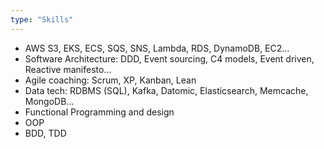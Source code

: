 ```yaml
---
type: "Skills"
---
```


* AWS S3, EKS, ECS, SQS, SNS, Lambda, RDS, DynamoDB, EC2...
* Software Architecture: DDD, Event sourcing, C4 models, Event driven,
  Reactive manifesto...
* Agile coaching: Scrum, XP, Kanban, Lean
* Data tech: RDBMS (SQL), Kafka, Datomic, Elasticsearch, Memcache,
  MongoDB...
* Functional Programming and design
* OOP
* BDD, TDD
